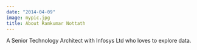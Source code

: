 ```yaml
---
date: "2014-04-09"
image: mypic.jpg
title: About Ramkumar Nottath
---
```


A Senior Technology Architect with Infosys Ltd who loves to explore data. 


